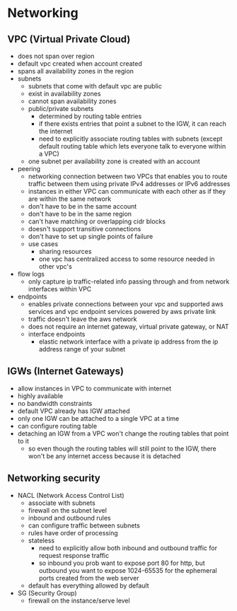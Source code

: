 # Networking

## VPC (Virtual Private Cloud)
- does not span over region
- default vpc created when account created
- spans all availability zones in the region
- subnets
  - subnets that come with default vpc are public
  - exist in availability zones
  - cannot span availability zones
  - public/private subnets
    - determined by routing table entries
    - if there exists entries that point a subnet to the IGW, it can reach the internet
    - need to explicitly associate routing tables with subnets (except default routing table which lets everyone talk to everyone within a VPC)
  - one subnet per availability zone is created with an account
- peering
  - networking connection between two VPCs that enables you to route traffic between them using private IPv4 addresses or IPv6 addresses
  - instances in either VPC can communicate with each other as if they are within the same network
  - don't have to be in the same account
  - don't have to be in the same region
  - can't have matching or overlapping cidr blocks
  - doesn't support transitive connections
  - don't have to set up single points of failure
  - use cases
    - sharing resources
    - one vpc has centralized access to some resource needed in other vpc's
- flow logs
  - only capture ip traffic-related info passing through and from network interfaces within VPC
- endpoints
  - enables private connections between your vpc and supported aws services and vpc endpoint services powered by aws private link
  - traffic doesn't leave the aws network
  - does not require an internet gateway, virtual private gateway, or NAT
  - interface endpoints
    - elastic network interface with a private ip address from the ip address range of your subnet

## IGWs (Internet Gateways)
- allow instances in VPC to communicate with internet
- highly available
- no bandwidth constraints
- default VPC already has IGW attached
- only one IGW can be attached to a single VPC at a time
- can configure routing table
- detaching an IGW from a VPC won't change the routing tables that point to it
  - so even though the routing tables will still point to the IGW, there won't be any internet access because it is detached

## Networking security
- NACL (Network Access Control List)
  - associate with subnets
  - firewall on the subnet level
  - inbound and outbound rules
  - can configure traffic between subnets
  - rules have order of processing
  - stateless
    - need to explicitly allow both inbound and outbound traffic for request response traffic
    - so inbound you prob want to expose port 80 for http, but outbound you want to expose 1024-65535 for the ephemeral ports created from the web server
  - default has everything allowed by default
- SG (Security Group)
  - firewall on the instance/serve level